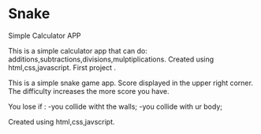 # Snake

Simple Calculator APP

This is a simple calculator app that can do: additions,subtractions,divisions,mulptiplications.
Created using html,css,javascript.
First project .

This is a simple snake game app.
Score displayed in the upper right corner.
The difficulty increases the more score you have.

You lose if : 
-you collide witht the walls;
-you collide with ur body;


Created using html,css,javscript.
